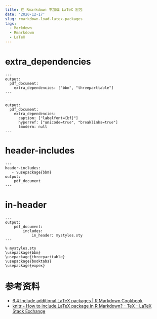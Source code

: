 ```yaml
---
title: 在 Rmarkdown 中加载 LaTeX 宏包
date: '2020-12-17'
slug: rmarkdown-load-latex-packages
tags:
  - Markdown
  - Rmarkdown
  - LaTeX
---
```


# extra_dependencies

```
---
output: 
  pdf_document:
    extra_dependencies: ["bbm", "threeparttable"]
---
```

<!--more-->

```
---
output: 
  pdf_document:
    extra_dependencies:
      caption: ["labelfont={bf}"]
      hyperref: ["unicode=true", "breaklinks=true"]
      lmodern: null
---
```

# header-includes

```
---
header-includes:
   - \usepackage{bbm}
output:
    pdf_document
---
```

# in-header

```
---
output:
    pdf_document:
        includes:
            in_header: mystyles.sty
---
```

```
% mystyles.sty
\usepackage{bbm}
\usepackage{threeparttable}
\usepackage{booktabs}
\usepackage{expex}
```

# 参考资料

- [6.4 Include additional LaTeX packages | R Markdown Cookbook](https://bookdown.org/yihui/rmarkdown-cookbook/latex-extra.html)
- [knitr - How to include LaTeX package in R Markdown? - TeX - LaTeX Stack Exchange](https://tex.stackexchange.com/questions/171711/how-to-include-latex-package-in-r-markdown)
